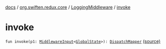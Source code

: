 [docs](../../index.md) / [org.swiften.redux.core](../index.md) / [LoggingMiddleware](index.md) / [invoke](./invoke.md)

# invoke

`fun invoke(p1: `[`MiddlewareInput`](../-middleware-input/index.md)`<`[`GlobalState`](index.md#GlobalState)`>): `[`DispatchMapper`](../-dispatch-mapper.md) [(source)](https://github.com/protoman92/KotlinRedux/tree/master/common/common-core/src/main/kotlin/org/swiften/redux/core/LoggingMiddleware.kt#L23)